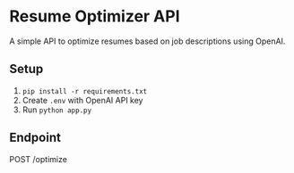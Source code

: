 # Resume Optimizer API

A simple API to optimize resumes based on job descriptions using OpenAI.

## Setup
1. `pip install -r requirements.txt`
2. Create `.env` with OpenAI API key
3. Run `python app.py`

## Endpoint
POST /optimize